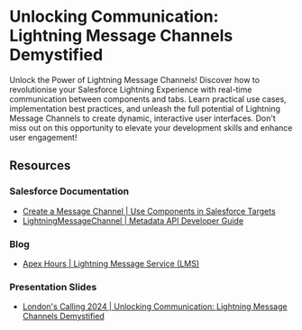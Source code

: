 # Unlocking Communication: Lightning Message Channels Demystified

Unlock the Power of Lightning Message Channels! Discover how to revolutionise your Salesforce Lightning Experience with real-time communication between components and tabs. Learn practical use cases, implementation best practices, and unleash the full potential of Lightning Message Channels to create dynamic, interactive user interfaces. Don't miss out on this opportunity to elevate your development skills and enhance user engagement!

## Resources

### Salesforce Documentation

- [Create a Message Channel | Use Components in Salesforce Targets](https://developer.salesforce.com/docs/platform/lwc/guide/use-message-channel-intro.html)
- [LightningMessageChannel | Metadata API Developer Guide](https://developer.salesforce.com/docs/atlas.en-us.api_meta.meta/api_meta/meta_lightningmessagechannel.htm)

### Blog

- [Apex Hours | Lightning Message Service (LMS)](https://www.apexhours.com/lightning-message-service-lms-messagechannel/)

### Presentation Slides

- [London's Calling 2024 | Unlocking Communication: Lightning Message Channels Demystified](https://docs.google.com/presentation/d/17ogqPmr-l4PRbSua3L9ZZ_Tf1egQsN8oD93M9uIWZsc/edit?usp=sharing)